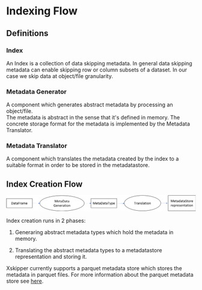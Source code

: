 <!--
 -- Copyright 2021 IBM Corp.
 -- SPDX-License-Identifier: Apache-2.0
 -->

# Indexing Flow

## Definitions

### Index

An Index is a collection of data skipping metadata. In general data skipping metadata can enable skipping row or column subsets of a dataset. In our case we skip data at object/file granularity.  

### Metadata Generator
A component which generates abstract metadata by processing an object/file.   
The metadata is abstract in the sense that it's defined in memory. The concrete storage format for the metadata is implemented by the Metadata Translator.

### Metadata Translator

A component which translates the metadata created by the index to a suitable format in order to be stored in the metadatastore.
 
## Index Creation Flow

![Indexing Flow](../img/indexing-flow.png)

Index creation runs in 2 phases:

1. Generaring abstract metadata types which hold the metadata in memory.

2. Translating the abstract metadata types to a metadatastore representation and storing it.

Xskipper currently supports a parquet metadata store which stores the metadata in parquet files.
For more information about the parquet metadata store see [here](/api/developer/parquet-metadatastore-spec).
